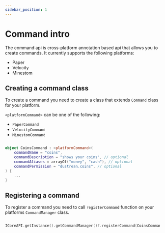 ```yaml
---
sidebar_position: 1
---
```


# Command intro

The command api is cross-platform annotation based api that allows you to create commands.
It currently supports the following platforms:

- Paper
- Velocity
- Minestom

## Creating a command class

To create a command you need to create a class that extends `Command` class for your platform.

`<platformCommand>` can be one of the following:

- `PaperCommand`
- `VelocityCommand`
- `MinestomCommand`

```kotlin

object CoinsCommand : <platformCommand>(
	commandName = "coins",
	commandDescription = "shows your coins", // optional
	commandAliases = arrayOf("money", "cash"), // optional
	commandPermission = "dustrean.coins", // optional
) {
	...
}

```

## Registering a command

To register a command you need to call `registerCommand` function on your platforms `CommandManager` class.

```kotlin

ICoreAPI.getInstance().getCommandManager()?.registerCommand(CoinsCommand)

```
